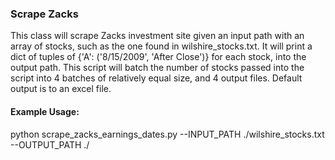 ### Scrape Zacks
This class will scrape Zacks investment site given an input path with an array of stocks, such as the one found in wilshire_stocks.txt.  It will print a dict of tuples of {'A': ('8/15/2009', 'After Close')} for each stock, into the output path.  This script will batch the number of stocks passed into the script into 4 batches of relatively equal size, and 4 output files. Default output is to an excel file.

#### Example Usage:
python scrape_zacks_earnings_dates.py --INPUT_PATH ./wilshire_stocks.txt --OUTPUT_PATH ./